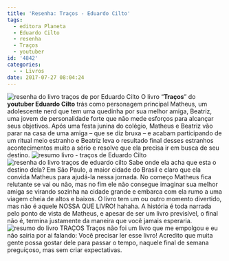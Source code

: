 ```yaml
---
title: 'Resenha: Traços - Eduardo Cilto'
tags:
  - editora Planeta
  - Eduardo Cilto
  - resenha
  - Traços
  - youtuber
id: '4842'
categories:
  - - Livros
date: 2017-07-27 08:04:24
---
```


![resenha do livro traços de por Eduardo Cilto](/images/2017/07/capa-livro-traços-de-por-Eduardo-Cilto.jpg) O livro “**Traços**” do **youtuber Eduardo Cilto** trás como personagem principal Matheus, um adolescente nerd que tem uma quedinha por sua melhor amiga, Beatriz, uma jovem de personalidade forte que não mede esforços para alcançar seus objetivos. Após uma festa junina do colégio, Matheus e Beatriz vão parar na casa de uma amiga – que se diz bruxa – e acabam participando de um ritual meio estranho e Beatriz leva o resultado final desses estranhos acontecimentos muito a sério e resolve que ela precisa ir em busca de seu destino. ![resumo livro - traços de Eduardo Cilto](/images/2017/07/páginas-do-livro-traços-de-eduardo-cilto.jpg) ![resenha do livro traços de eduardo cilto](/images/2017/07/contra-capa-do-livro-traços.jpg) Sabe onde ela acha que esta o destino dela? Em São Paulo, a maior cidade do Brasil e claro que ela convida Matheus para ajudá-la nessa jornada. No começo Matheus fica relutante se vai ou não, mas no fim ele não consegue imaginar sua melhor amiga se virando sozinha na cidade grande e embarca com ela rumo a uma viagem cheia de altos e baixos. O livro tem um ou outro momento divertido, mas não é aquele NOSSA QUE LIVRO! hahaha. A história é toda narrada pelo ponto de vista de Matheus, e apesar de ser um livro previsível, o final não é, termina justamente da maneira que você jamais esperaria. ![resumo do livro TRAÇOS](/images/2017/07/resenha-do-livro-traços-de-eduardo-cilto.jpg) Traços não foi um livro que me empolgou e eu não sairia por ai falando: Você precisar ler esse livro! Acredito que muita gente possa gostar dele para passar o tempo, naquele final de semana preguiçoso, mas sem criar expectativas.
